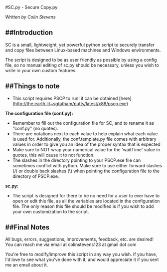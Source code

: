 #SC.py - Secure Copy.py

*Written by Colin Stevens*

##Introduction
----

SC is a small, lightweight, yet powerful python script to securely transfer and copy files
between Linux-based machines and Windows environments.

The script is designed to be as user friendly as possible by using a config file, so no
manual editing of sc.py should be necessary, unless you wish to write in your own custom
features.

##Things to note
----

* This script requires PSCP to run! it can be obtained [here] (http://the.earth.li/~sgtatham/putty/latest/x86/pscp.exe)

**The configuration file (conf.py):**

* Remember to fill out the configuration file for SC, and to rename it as "conf.py" (no quotes).
* There are notations next to each value to help explain what each value is used for. Additionally, the conf.template.py file comes with arbitrary values in order to give you an idea of the proper syntax that is expected
* Make sure to NOT wrap your numerical value for the 'waitTime' value in quotes, this will cause it to not function.
* The slashes in the directory pointing to your PSCP.exe file can sometimes conflict with python. Make sure to use either forward slashes (/) or double back slashes (\\) when pointing the configuration file to the directory of PSCP.exe.

**sc.py:**

* The script is designed for there to be no need for a user to ever have to open or edit this file, as all the variables are located in the configuration file. The only
reason this file should be modified is if you wish to add your own customization to the script.

##Final Notes
----

All bugs, errors, suggestions, improvements, feedback, etc. are desired! You can reach me via
email at colinstevens123 at gmail dot com

You're free to modify/improve this script in any way you wish. If you have, I'd love to see
what you've done with it, and would appreciate it if you sent me an email about it.
